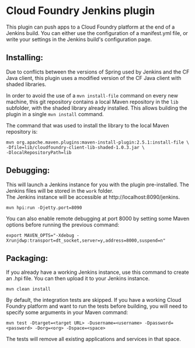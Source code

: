 Cloud Foundry Jenkins plugin
=======================

This plugin can push apps to a Cloud Foundry platform at the end of a Jenkins build. You can either use the 
configuration of a manifest.yml file, or write your settings in the Jenkins build's configuration page.

Installing:
-----------
Due to conflicts between the versions of Spring used by Jenkins and the CF Java client, this plugin uses a modified 
version of the CF Java client with shaded libraries. 

In order to avoid the use of a `mvn install-file` command on every new machine, this git repository contains a local 
Maven repository in the `lib` subfolder, with the shaded library already installed. This allows building the plugin in 
a single `mvn install` command.

The command that was used to install the library to the local Maven repository is:

```
mvn org.apache.maven.plugins:maven-install-plugin:2.5.1:install-file \
-Dfile=lib/cloudfoundry-client-lib-shaded-1.0.3.jar \
-DlocalRepositoryPath=lib
```

Debugging:
----------
This will launch a Jenkins instance for you with the plugin pre-installed. The Jenkins files will be stored in the 
`work` folder.  
The Jenkins instance will be accessible at http://localhost:8090/jenkins.

```
mvn hpi:run -Djetty.port=8090
```

You can also enable remote debugging at port 8000 by setting some Maven options before running the previous command:

```
export MAVEN_OPTS="-Xdebug -Xrunjdwp:transport=dt_socket,server=y,address=8000,suspend=n"
```

Packaging:
----------
If you already have a working Jenkins instance, use this command to create an .hpi file. You can then upload it to your 
Jenkins instance.

```
mvn clean install
```

By default, the integration tests are skipped. If you have a working Cloud Foundry platform and want to run the tests 
before building, you will need to specify some arguments in your Maven command:

```
mvn test -Dtarget=<target URL> -Dusername=<username> -Dpassword=<password> -Dorg=<org> -Dspace=<space>
```

The tests will remove all existing applications and services in that space.

